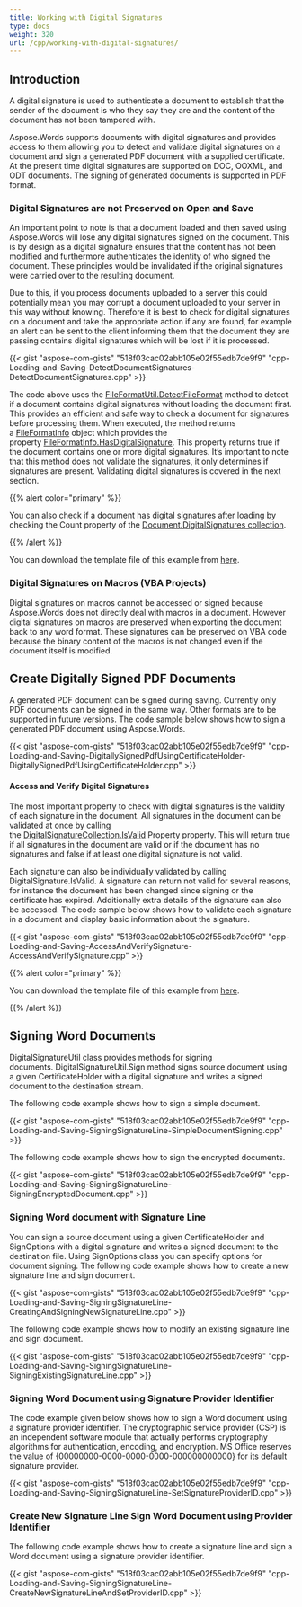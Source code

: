 ```yaml
---
title: Working with Digital Signatures
type: docs
weight: 320
url: /cpp/working-with-digital-signatures/
---
```


## **Introduction**

A digital signature is used to authenticate a document to establish that the sender of the document is who they say they are and the content of the document has not been tampered with.

Aspose.Words supports documents with digital signatures and provides access to them allowing you to detect and validate digital signatures on a document and sign a generated PDF document with a supplied certificate. At the present time digital signatures are supported on DOC, OOXML, and ODT documents. The signing of generated documents is supported in PDF format.

### **Digital Signatures are not Preserved on Open and Save**

An important point to note is that a document loaded and then saved using Aspose.Words will lose any digital signatures signed on the document. This is by design as a digital signature ensures that the content has not been modified and furthermore authenticates the identity of who signed the document. These principles would be invalidated if the original signatures were carried over to the resulting document.

Due to this, if you process documents uploaded to a server this could potentially mean you may corrupt a document uploaded to your server in this way without knowing. Therefore it is best to check for digital signatures on a document and take the appropriate action if any are found, for example an alert can be sent to the client informing them that the document they are passing contains digital signatures which will be lost if it is processed. 

{{< gist "aspose-com-gists" "518f03cac02abb105e02f55edb7de9f9" "cpp-Loading-and-Saving-DetectDocumentSignatures-DetectDocumentSignatures.cpp" >}}

The code above uses the [FileFormatUtil.DetectFileFormat](https://apireference.aspose.com/words/cpp/class/aspose.words.file_format_util/#a40672aef78025e28055af0d6dafd1eef) method to detect if a document contains digital signatures without loading the document first. This provides an efficient and safe way to check a document for signatures before processing them. When executed, the method returns a [FileFormatInfo](https://apireference.aspose.com/words/cpp/class/aspose.words.file_format_info) object which provides the property [FileFormatInfo.HasDigitalSignature](https://apireference.aspose.com/words/cpp/class/aspose.words.file_format_info/#abb1a4f2b76f47560ca8da3cca1c769e0). This property returns true if the document contains one or more digital signatures. It’s important to note that this method does not validate the signatures, it only determines if signatures are present. Validating digital signatures is covered in the next section.

{{% alert color="primary" %}} 

You can also check if a document has digital signatures after loading by checking the Count property of the [Document.DigitalSignatures collection](https://apireference.aspose.com/words/cpp/class/aspose.words.document/#a4f334813c4a56cc2b203507aeff7cf0b).

{{% /alert %}} 

You can download the template file of this example from [here](https://github.com/aspose-words/Aspose.Words-for-.NET/blob/master/Examples/Data/Loading-and-Saving/Document.Signed.docx).


### **Digital Signatures on Macros (VBA Projects)**

Digital signatures on macros cannot be accessed or signed because Aspose.Words does not directly deal with macros in a document. However digital signatures on macros are preserved when exporting the document back to any word format. These signatures can be preserved on VBA code because the binary content of the macros is not changed even if the document itself is modified.

## **Create Digitally Signed PDF Documents**

A generated PDF document can be signed during saving. Currently only PDF documents can be signed in the same way. Other formats are to be supported in future versions. The code sample below shows how to sign a generated PDF document using Aspose.Words.

{{< gist "aspose-com-gists" "518f03cac02abb105e02f55edb7de9f9" "cpp-Loading-and-Saving-DigitallySignedPdfUsingCertificateHolder-DigitallySignedPdfUsingCertificateHolder.cpp" >}}


#### **Access and Verify Digital Signatures**

The most important property to check with digital signatures is the validity of each signature in the document. All signatures in the document can be validated at once by calling the [DigitalSignatureCollection.IsValid](https://apireference.aspose.com/words/cpp/class/aspose.words.digital_signature_collection/#abac52a9b54b140ab7ee3404f13a85eaf) Property property. This will return true if all signatures in the document are valid or if the document has no signatures and false if at least one digital signature is not valid.

Each signature can also be individually validated by calling DigitalSignature.IsValid. A signature can return not valid for several reasons, for instance the document has been changed since signing or the certificate has expired. Additionally extra details of the signature can also be accessed. The code sample below shows how to validate each signature in a document and display basic information about the signature. 

{{< gist "aspose-com-gists" "518f03cac02abb105e02f55edb7de9f9" "cpp-Loading-and-Saving-AccessAndVerifySignature-AccessAndVerifySignature.cpp" >}}

{{% alert color="primary" %}} 

You can download the template file of this example from [here](https://github.com/aspose-words/Aspose.Words-for-.NET/blob/master/Examples/Data/Loading-and-Saving/Test%20File%20\(doc\).doc).

{{% /alert %}} 


## **Signing Word Documents**

DigitalSignatureUtil class provides methods for signing documents. DigitalSignatureUtil.Sign method signs source document using a given CertificateHolder with a digital signature and writes a signed document to the destination stream. 

The following code example shows how to sign a simple document. 

{{< gist "aspose-com-gists" "518f03cac02abb105e02f55edb7de9f9" "cpp-Loading-and-Saving-SigningSignatureLine-SimpleDocumentSigning.cpp" >}}

The following code example shows how to sign the encrypted documents. 

{{< gist "aspose-com-gists" "518f03cac02abb105e02f55edb7de9f9" "cpp-Loading-and-Saving-SigningSignatureLine-SigningEncryptedDocument.cpp" >}}

### **Signing Word document with Signature Line**

You can sign a source document using a given CertificateHolder and SignOptions with a digital signature and writes a signed document to the destination file. Using SignOptions class you can specify options for document signing. The following code example shows how to create a new signature line and sign document. 

{{< gist "aspose-com-gists" "518f03cac02abb105e02f55edb7de9f9" "cpp-Loading-and-Saving-SigningSignatureLine-CreatingAndSigningNewSignatureLine.cpp" >}}

The following code example shows how to modify an existing signature line and sign document. 

{{< gist "aspose-com-gists" "518f03cac02abb105e02f55edb7de9f9" "cpp-Loading-and-Saving-SigningSignatureLine-SigningExistingSignatureLine.cpp" >}}

### **Signing Word Document using Signature Provider Identifier**

The code example given below shows how to sign a Word document using a signature provider identifier. The cryptographic service provider (CSP) is an independent software module that actually performs cryptography algorithms for authentication, encoding, and encryption. MS Office reserves the value of {00000000-0000-0000-0000-000000000000} for its default signature provider.

{{< gist "aspose-com-gists" "518f03cac02abb105e02f55edb7de9f9" "cpp-Loading-and-Saving-SigningSignatureLine-SetSignatureProviderID.cpp" >}}

### **Create New Signature Line Sign Word Document using Provider Identifier**

The following code example shows how to create a signature line and sign a Word document using a signature provider identifier.

{{< gist "aspose-com-gists" "518f03cac02abb105e02f55edb7de9f9" "cpp-Loading-and-Saving-SigningSignatureLine-CreateNewSignatureLineAndSetProviderID.cpp" >}}
